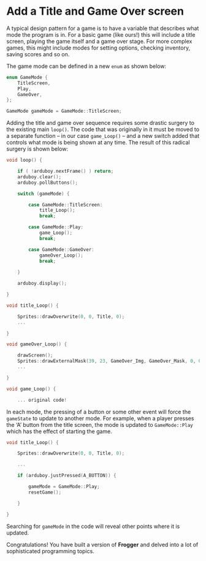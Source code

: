 # Add a Title and Game Over screen

A typical design pattern for a game is to have a variable that describes what mode the program is in.  For a basic game (like ours!) this will include a title screen, playing the game itself and a game over stage.  For more complex games, this might include modes for setting options, checking inventory, saving scores and so on.

The game mode can be defined in a new `enum` as shown below:

```cpp
enum GameMode {
    TitleScreen,
    Play,
    GameOver,
};

GameMode gameMode = GameMode::TitleScreen;
```

Adding the title and game over sequence requires some drastic surgery to the existing main `loop()`.  The code that was originally in it must be moved to a separate function – in our case `game_Loop()` – and a new switch added that controls what mode is being shown at any time.  The result of this radical surgery is shown below:

```cpp
void loop() {

    if ( !arduboy.nextFrame() ) return;
    arduboy.clear();
    arduboy.pollButtons();

    switch (gameMode) {

        case GameMode::TitleScreen:
            title_Loop();
            break;

        case GameMode::Play:
            game_Loop();
            break;

        case GameMode::GameOver:
            gameOver_Loop();
            break;
            
    }

    arduboy.display();

}

void title_Loop() {

    Sprites::drawOverwrite(0, 0, Title, 0);
    ...

}

void gameOver_Loop() {

    drawScreen();
    Sprites::drawExternalMask(39, 23, GameOver_Img, GameOver_Mask, 0, 0);
    ...

}

void game_Loop() {

    ... original code!
```

In each mode, the pressing of a button or some other event will force the `gameState` to update to another mode.  For example, when a player presses the ‘A’ button from the title screen, the mode is updated to `GameMode::Play` which has the effect of starting the game.

```cpp
void title_Loop() {

    Sprites::drawOverwrite(0, 0, Title, 0);

    ...

    if (arduboy.justPressed(A_BUTTON)) {

        gameMode = GameMode::Play;
        resetGame();

    }

}
```

Searching for `gameMode` in the code will reveal other points where it is updated.  

Congratulations!  You have built a version of **Frogger** and delved into a lot of sophisticated programming topics. 
